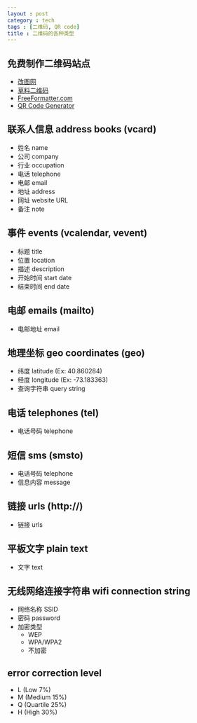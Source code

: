 ```yaml
---
layout : post
category : tech
tags : [二维码, QR code]
title : 二维码的各种类型
---
```



## 免费制作二维码站点

- [改图网](http://mp.gaitu.com/)
- [草料二维码](http://cli.im/)
- [FreeFormatter.com](http://www.freeformatter.com/qr-code-generator.html)
- [QR Code Generator](http://www.qr-code-generator.com/)

## 联系人信息 address books (vcard)

- 姓名 name
- 公司 company
- 行业 occupation
- 电话 telephone
- 电邮 email
- 地址 address
- 网址 website URL
- 备注 note

## 事件 events (vcalendar, vevent)

- 标题 title
- 位置 location
- 描述 description
- 开始时间 start date
- 结束时间 end date

## 电邮 emails (mailto)

- 电邮地址 email

## 地理坐标 geo coordinates (geo)

- 纬度 latitude (Ex: 40.860284)
- 经度 longitude (Ex: -73.183363)
- 查询字符串 query string

## 电话 telephones (tel)

- 电话号码 telephone

## 短信 sms (smsto)

- 电话号码 telephone
- 信息内容 message 

## 链接 urls (http://)

- 链接 urls

## 平板文字 plain text

- 文字 text

## 无线网络连接字符串 wifi connection string

- 网络名称 SSID
- 密码 password
- 加密类型
  - WEP
  - WPA/WPA2
  - 不加密

## error correction level

- L (Low 7%)
- M (Medium 15%)
- Q (Quartile 25%)
- H (High 30%)
